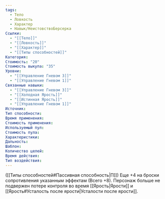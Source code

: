 ```yaml
---
tags:
  - Тело
  - Ловкость
  - Характер
  - Навык/НеистовствоБерсерка
Ссылки:
  - "[[Тело]]"
  - "[[Ловкость]]"
  - "[[Характер]]"
  - "[[Типы способностей]]"
Категория: 
Стоимость: "20"
Стоимость выкупа: "35"
Уровни:
  - "[[Управление Гневом 3]]"
  - "[[Управление Гневом 1]]"
Связанные навыки:
  - "[[Управление Гневом 3]]"
  - "[[Холодная Ярость]]"
  - "[[Истинная Ярость]]"
  - "[[Управление Гневом 1]]"
Источник:
Тип способности:
Время применения:
Стоимость применения:
Используемый пул:
Стоимость пула:
Характеристики:
Дальность:
Шаблон:
Количество целей:
Время действия:
Тип воздействия:
---
```

([[Типы способностей#Пассивная способность|П]]) Еще +4 на броски сопротивления указанным эффектам (Всего +8). Персонаж больше не подвержен потере контроля во время [[Ярость|Ярости]] и [[Ярость#Усталость после ярости|Усталости после ярости]].